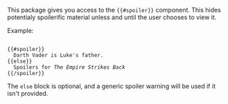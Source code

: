 This package gives you access to the `{{#spoiler}}` component. This hides potentialy spoilerific material unless and until the user chooses to view it.

Example:

<pre><code>
{{#spoiler}}
  Darth Vader is Luke's father.
{{else}}
  Spoilers for <i>The Empire Strikes Back</i>
{{/spoiler}}
</code></pre>

The `else` block is optional, and a generic spoiler warning will be used if it isn't provided.

